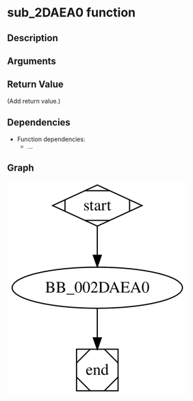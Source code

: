 # sub_2DAEA0 function

## Description


## Arguments


## Return Value

(Add return value.)

## Dependencies

* Function dependencies:
  * ...

## Graph

![sub_2DAEA0 Graph](../svg/sub_2DAEA0.svg "sub_2DAEA0 Graph")

